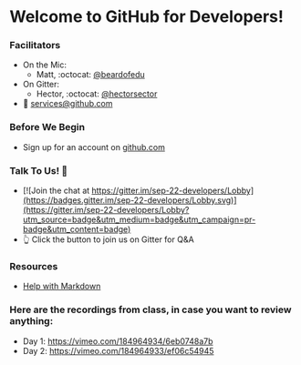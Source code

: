 # Welcome to GitHub for Developers!

### Facilitators
- On the Mic:
  - Matt, :octocat: [@beardofedu](http://github.com/beardofedu)
- On Gitter:
  - Hector, :octocat: [@hectorsector](http://github.com/hectorsector)
- :email: [services@github.com](mailto:services@github.com)

### Before We Begin
- Sign up for an account on [github.com](http://github.com)

### Talk To Us! :speech_balloon:
- [![Join the chat at https://gitter.im/sep-22-developers/Lobby](https://badges.gitter.im/sep-22-developers/Lobby.svg)](https://gitter.im/sep-22-developers/Lobby?utm_source=badge&utm_medium=badge&utm_campaign=pr-badge&utm_content=badge)
- :point_up_2: Click the button to join us on Gitter for Q&A

### Resources
- [Help with Markdown](https://guides.github.com/features/mastering-markdown/)

### Here are the recordings from class, in case you want to review anything:
 - Day 1: https://vimeo.com/184964934/6eb0748a7b
 - Day 2: https://vimeo.com/184964933/ef06c54945
